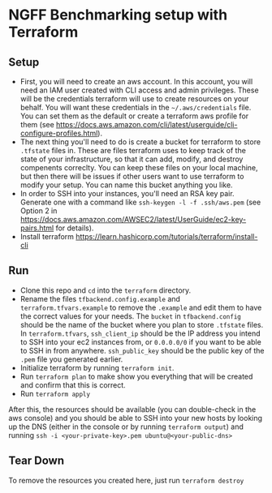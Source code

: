 # NGFF Benchmarking setup with Terraform

## Setup
* First, you will need to create an aws account. In this account, you will need an IAM user created with CLI access and admin privileges. These will be the credentials terraform will use to create resources on your behalf. You will want these credentials in the `~/.aws/credentials` file. You can set them as the default or create a terraform aws profile for them (see https://docs.aws.amazon.com/cli/latest/userguide/cli-configure-profiles.html). 
* The next thing you'll need to do is create a bucket for terraform to store `.tfstate` files in. These are files terraform uses to keep track of the state of your infrastructure, so that it can add, modify, and destroy compenents correclty. You can keep these files on your local machine, but then there will be issues if other users want to use terraform to modify your setup. You can name this bucket anything you like. 
* In order to SSH into your instances, you'll need an RSA key pair. Generate one with a command like `ssh-keygen -l -f .ssh/aws.pem` (see Option 2 in https://docs.aws.amazon.com/AWSEC2/latest/UserGuide/ec2-key-pairs.html for details). 
* Install terraform https://learn.hashicorp.com/tutorials/terraform/install-cli

## Run
* Clone this repo and `cd` into the `terraform` directory.
* Rename the files `tfbackend.config.example` and `terraform.tfvars.example` to remove the `.example` and edit them to have the correct values for your needs. The `bucket` in `tfbackend.config` should be the name of the bucket where you plan to store `.tfstate` files. In `terraform.tfvars`, `ssh_client_ip` should be the IP address you intend to SSH into your ec2 instances from, or `0.0.0.0/0` if you want to be able to SSH in from anywhere. `ssh_public_key` should be the public key of the `.pem` file you generated earlier. 
* Initialize terraform by running `terraform init`.
* Run `terraform plan` to make show you everything that will be created and confirm that this is correct.
* Run `terraform apply`

After this, the resources should be available (you can double-check in the aws console) and you should be able to SSH into your new hosts by looking up the DNS (either in the console or by running `terraform output`) and running `ssh -i <your-private-key>.pem ubuntu@<your-public-dns>`

## Tear Down
To remove the resources you created here, just run `terraform destroy`
